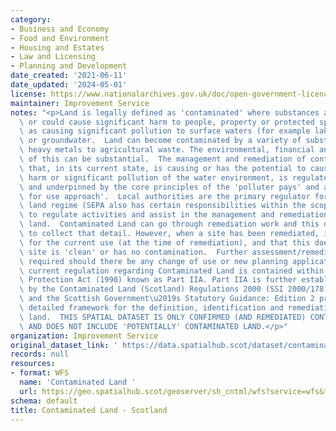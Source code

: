 ```yaml
---
category:
- Business and Economy
- Food and Environment
- Housing and Estates
- Law and Licensing
- Planning and Development
date_created: '2021-06-11'
date_updated: '2024-05-01'
license: https://www.nationalarchives.gov.uk/doc/open-government-licence/version/3/
maintainer: Improvement Service
notes: "<p>Land is legally defined as 'contaminated' where substances are causing\
  \ or could cause significant harm to people, property or protected species as well\
  \ as causing significant pollution to surface waters (for example lakes and rivers)\
  \ or groundwater.  Land can become contaminated by a variety of substances, from\
  \ heavy metals to agricultural waste. The environmental, financial and legal implications\
  \ of this can be substantial.  The management and remediation of contaminated land\
  \ that, in its current state, is causing or has the potential to cause significant\
  \ harm or significant pollution of the water environment, is regulated by legislation\
  \ and underpinned by the core principles of the 'polluter pays' and a 'suitable\
  \ for use approach'.  Local authorities are the primary regulator for the contaminated\
  \ land regime (SEPA also has certain responsibilities within the scope of the legislation)\
  \ to regulate activities and assist in the management and remediation of contaminated\
  \ land.  Contaminated Land can go through remediation work and this dataset attempts\
  \ to collect that detail. However, when a site has been remediated, it becomes suitable\
  \ for the current use (at the time of remediation), and that this doesn't mean the\
  \ site is 'clean' or has no contamination.  Further assessment/remediation may be\
  \ required should there be any change of use or new planning application etc.  The\
  \ current regulation regarding Contaminated Land is contained within the  Environmental\
  \ Protection Act (1990) known as Part IIA. Part IIA is further established in Scotland\
  \ by the Contaminated Land (Scotland) Regulations 2000 (SSI 2000/178), as amended\
  \ and the Scottish Government\u2019s Statutory Guidance: Edition 2 provides the\
  \ detailed framework for the definition, identification and remediation of contaminated\
  \ land.  THIS SPATIAL DATASET IS ONLY CONFIRMED (AND REMEDIATED) CONTAMINATED LAND\
  \ AND DOES NOT INCLUDE 'POTENTIALLY' CONTAMINATED LAND.</p>"
organization: Improvement Service
original_dataset_link: ' https://data.spatialhub.scot/dataset/contaminated_land-is'
records: null
resources:
- format: WFS
  name: 'Contaminated Land '
  url: https://geo.spatialhub.scot/geoserver/sh_cntml/wfs?service=wfs&typeName=sh_cntml:pub_cntml
schema: default
title: Contaminated Land - Scotland
---
```


